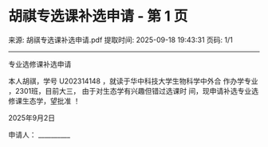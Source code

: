# 胡祺专选课补选申请 - 第 1 页

来源: 胡祺专选课补选申请.pdf
提取时间: 2025-09-18 19:43:31
页码: 1/1

---

专业选修课补选申请  
 
 
本人胡祺，学号 U202314148 ，就读于华中科技大学生物科学中外合
作办学专业 ，2301班，目前大三， 由于对生态学有兴趣但错过选课时
间，现申请补选专业选修课生态学，望批准 ！ 
 
2025年9月2日 
 
 
申请人： __________